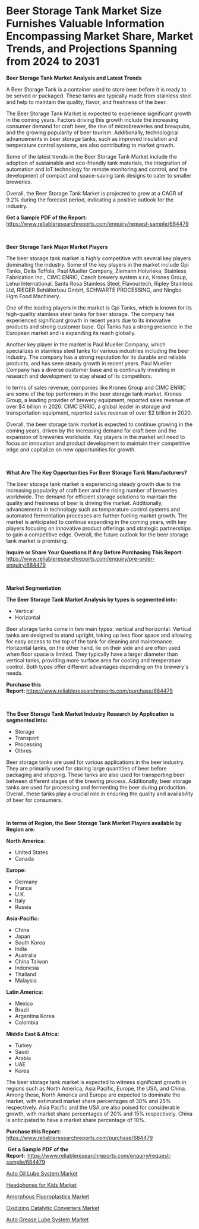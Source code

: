 <p><h1>Beer Storage Tank Market Size Furnishes Valuable Information Encompassing Market Share, Market Trends, and Projections Spanning from 2024 to 2031</h1></p><p><strong>Beer Storage Tank Market Analysis and Latest Trends</strong></p>
<p><p>A Beer Storage Tank is a container used to store beer before it is ready to be served or packaged. These tanks are typically made from stainless steel and help to maintain the quality, flavor, and freshness of the beer.</p><p>The Beer Storage Tank Market is expected to experience significant growth in the coming years. Factors driving this growth include the increasing consumer demand for craft beer, the rise of microbreweries and brewpubs, and the growing popularity of beer tourism. Additionally, technological advancements in beer storage tanks, such as improved insulation and temperature control systems, are also contributing to market growth.</p><p>Some of the latest trends in the Beer Storage Tank Market include the adoption of sustainable and eco-friendly tank materials, the integration of automation and IoT technology for remote monitoring and control, and the development of compact and space-saving tank designs to cater to smaller breweries.</p><p>Overall, the Beer Storage Tank Market is projected to grow at a CAGR of 9.2% during the forecast period, indicating a positive outlook for the industry.</p></p>
<p><strong>Get a Sample PDF of the Report:&nbsp;</strong> <a href="https://www.reliableresearchreports.com/enquiry/request-sample/684479">https://www.reliableresearchreports.com/enquiry/request-sample/684479</a></p>
<p>&nbsp;</p>
<p><strong>Beer Storage Tank Major Market Players</strong></p>
<p><p>The beer storage tank market is highly competitive with several key players dominating the industry. Some of the key players in the market include Gpi Tanks, Della Toffola, Paul Mueller Company, Ziemann Holvrieka, Stainless Fabrication Inc., CIMC ENRIC, Czech brewery system s.r.o, Krones Group, Lehui International, Santa Rosa Stainless Steel, Flavourtech, Ripley Stainless Ltd, RIEGER Behälterbau GmbH, SCHWARTE PROCESSING, and Ningbo Hgm Food Machinery.</p><p>One of the leading players in the market is Gpi Tanks, which is known for its high-quality stainless steel tanks for beer storage. The company has experienced significant growth in recent years due to its innovative products and strong customer base. Gpi Tanks has a strong presence in the European market and is expanding its reach globally.</p><p>Another key player in the market is Paul Mueller Company, which specializes in stainless steel tanks for various industries including the beer industry. The company has a strong reputation for its durable and reliable products, and has seen steady growth in recent years. Paul Mueller Company has a diverse customer base and is continually investing in research and development to stay ahead of its competitors.</p><p>In terms of sales revenue, companies like Krones Group and CIMC ENRIC are some of the top performers in the beer storage tank market. Krones Group, a leading provider of brewery equipment, reported sales revenue of over $4 billion in 2020. CIMC ENRIC, a global leader in storage and transportation equipment, reported sales revenue of over $2 billion in 2020.</p><p>Overall, the beer storage tank market is expected to continue growing in the coming years, driven by the increasing demand for craft beer and the expansion of breweries worldwide. Key players in the market will need to focus on innovation and product development to maintain their competitive edge and capitalize on new opportunities for growth.</p></p>
<p>&nbsp;</p>
<p><strong>What Are The Key Opportunities For Beer Storage Tank Manufacturers?</strong></p>
<p><p>The beer storage tank market is experiencing steady growth due to the increasing popularity of craft beer and the rising number of breweries worldwide. The demand for efficient storage solutions to maintain the quality and freshness of beer is driving the market. Additionally, advancements in technology such as temperature control systems and automated fermentation processes are further fueling market growth. The market is anticipated to continue expanding in the coming years, with key players focusing on innovative product offerings and strategic partnerships to gain a competitive edge. Overall, the future outlook for the beer storage tank market is promising.</p></p>
<p><strong>Inquire or Share Your Questions If Any Before Purchasing This Report:</strong> <a href="https://www.reliableresearchreports.com/enquiry/pre-order-enquiry/684479">https://www.reliableresearchreports.com/enquiry/pre-order-enquiry/684479</a></p>
<p>&nbsp;</p>
<p><strong>Market Segmentation</strong></p>
<p><strong>The Beer Storage Tank Market Analysis by types is segmented into:</strong></p>
<p><ul><li>Vertical</li><li>Horizontal</li></ul></p>
<p><p>Beer storage tanks come in two main types: vertical and horizontal. Vertical tanks are designed to stand upright, taking up less floor space and allowing for easy access to the top of the tank for cleaning and maintenance. Horizontal tanks, on the other hand, lie on their side and are often used when floor space is limited. They typically have a larger diameter than vertical tanks, providing more surface area for cooling and temperature control. Both types offer different advantages depending on the brewery's needs.</p></p>
<p><strong>Purchase this Report:&nbsp;</strong><a href="https://www.reliableresearchreports.com/purchase/684479">https://www.reliableresearchreports.com/purchase/684479</a></p>
<p>&nbsp;</p>
<p><strong>The Beer Storage Tank Market Industry Research by Application is segmented into:</strong></p>
<p><ul><li>Storage</li><li>Transport</li><li>Processing</li><li>Othres</li></ul></p>
<p><p>Beer storage tanks are used for various applications in the beer industry. They are primarily used for storing large quantities of beer before packaging and shipping. These tanks are also used for transporting beer between different stages of the brewing process. Additionally, beer storage tanks are used for processing and fermenting the beer during production. Overall, these tanks play a crucial role in ensuring the quality and availability of beer for consumers.</p></p>
<p>&nbsp;</p>
<p><strong>In terms of Region, the Beer Storage Tank Market Players available by Region are:</strong></p>
<p>
    <p> <strong> North America: </strong>
        <ul>
            <li>United States</li>
            <li>Canada</li>
        </ul>
        </p> 
    <p> <strong> Europe: </strong>
        <ul>
            <li>Germany</li>
            <li>France</li>
            <li>U.K.</li>
            <li>Italy</li>
            <li>Russia</li>
        </ul>
        </p> 
    <p> <strong> Asia-Pacific: </strong>
        <ul>
            <li>China</li>
            <li>Japan</li>
            <li>South Korea</li>
            <li>India</li>
            <li>Australia</li>
            <li>China Taiwan</li>
            <li>Indonesia</li>
            <li>Thailand</li>
            <li>Malaysia</li>
        </ul>
        </p> 
    <p> <strong> Latin America: </strong>
        <ul>
            <li>Mexico</li>
            <li>Brazil</li>
            <li>Argentina Korea</li>
            <li>Colombia</li>
        </ul>
        </p> 
    <p> <strong> Middle East & Africa: </strong>
        <ul>
            <li>Turkey</li>
            <li>Saudi</li>
            <li>Arabia</li>
            <li>UAE</li>
            <li>Korea</li>
        </ul>
    </p>
    </p>
<p><p>The beer storage tank market is expected to witness significant growth in regions such as North America, Asia Pacific, Europe, the USA, and China. Among these, North America and Europe are expected to dominate the market, with estimated market share percentages of 30% and 25% respectively. Asia Pacific and the USA are also poised for considerable growth, with market share percentages of 20% and 15% respectively. China is anticipated to have a market share percentage of 10%.</p></p>
<p><strong>Purchase this Report: </strong><a href="https://www.reliableresearchreports.com/purchase/684479">https://www.reliableresearchreports.com/purchase/684479</a></p>
<p>&nbsp;<strong>Get a Sample PDF of the Report:&nbsp;&nbsp;</strong><a href="https://www.reliableresearchreports.com/enquiry/request-sample/684479">https://www.reliableresearchreports.com/enquiry/request-sample/684479</a></p>
<p><strong></strong></p>
<p><p><a href="https://frill-swim-3cd.notion.site/Auto-Oil-Lube-System-Market-Size-Share-Trends-Analysis-Report-By-Material-By-Type-By-End-user--e467e5a0458c43e18a55cbf68aa66126">Auto Oil Lube System Market</a></p><p><a href="https://view.publitas.com/reportprime-1/headphones-for-kids-market-size-share-trends-analysis-report-by-application-regional-outlook-competitive-strategies-and-segment-forecasts-2024-2031/">Headphones for Kids Market</a></p><p><a href="https://spotless-saver-8fd.notion.site/Amorphous-Fluoroplastics-Market-Size-Growing-and-Forecasted-for-period-from-2024-2031-and-provides-30fb7a472fb348638c2c8f6b970c232a">Amorphous Fluoroplastics Market</a></p><p><a href="https://view.publitas.com/reportprime-1/oxidizing-catalytic-converters-market-provides-a-comprehensive-analysis-including-a-macro-overview-of-the-market-as-well-as-micro-details-such-as-market-size-and-competitive-landscape/">Oxidizing Catalytic Converters Market</a></p><p><a href="https://gentle-editor-9db.notion.site/Decoding-the-Auto-Grease-Lube-System-Market-A-Deep-Dive-into-the-Latest-Market-Trends-Market-Segme-d1b900093bff4dc3ad70c92639324817">Auto Grease Lube System Market</a></p></p>
